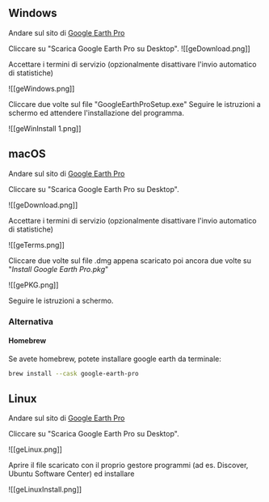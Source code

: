 ## Windows

Andare sul sito di [Google Earth Pro ](https://www.google.com/intl/it/earth/versions/#earth-pro)

Cliccare su "Scarica Google Earth Pro su Desktop".
![[geDownload.png]]

Accettare i termini di servizio (opzionalmente disattivare l'invio automatico di statistiche)

![[geWindows.png]]

Cliccare due volte sul file "GoogleEarthProSetup.exe"
Seguire le istruzioni a schermo ed attendere l'installazione del programma.

![[geWinInstall 1.png]]

## macOS

Andare sul sito di [Google Earth Pro ](https://www.google.com/intl/it/earth/versions/#earth-pro)

Cliccare su "Scarica Google Earth Pro su Desktop".

![[geDownload.png]]

Accettare i termini di servizio (opzionalmente disattivare l'invio automatico di statistiche)

![[geTerms.png]]

Cliccare due volte sul file .dmg appena scaricato poi ancora due volte su "*Install Google Earth Pro.pkg*"

![[gePKG.png]]

Seguire le istruzioni a schermo.

### Alternativa

#### Homebrew

Se avete homebrew, potete installare google earth da terminale:
```sh
brew install --cask google-earth-pro
```

## Linux

Andare sul sito di [Google Earth Pro ](https://www.google.com/intl/it/earth/versions/#earth-pro)

Cliccare su "Scarica Google Earth Pro su Desktop".

![[geLinux.png]]


Aprire il file scaricato con il proprio gestore programmi (ad es. Discover, Ubuntu Software Center) ed installare 

![[geLinuxInstall.png]]



